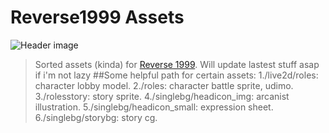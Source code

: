 # **Reverse1999 Assets**
![Header image](/singlebg/storybg/bg/at_jingzhongdez.png")
>Sorted assets (kinda) for [Reverse 1999](https://www.biligame.com/detail/?id=107530).
>Will update lastest stuff asap if i'm not lazy
##Some helpful path for certain assets:
1./live2d/roles: character lobby model.
2./roles: character battle sprite, udimo.
3./rolesstory: story sprite.
4./singlebg/headicon_img: arcanist illustration.
5./singlebg/headicon_small: expression sheet.
6./singlebg/storybg: story cg.


